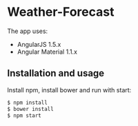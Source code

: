 # Weather-Forecast
The app uses:

- AngularJS 1.5.x
- Angular Material 1.1.x

## Installation and usage

Install npm, install bower and run with start:
```bash
$ npm install
$ bower install
$ npm start
```
